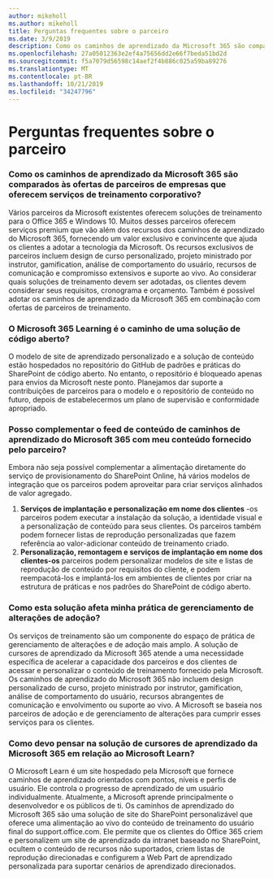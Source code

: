 ```yaml
---
author: mikeholl
ms.author: mikeholl
title: Perguntas frequentes sobre o parceiro
ms.date: 3/9/2019
description: Como os caminhos de aprendizado da Microsoft 365 são comparados às ofertas de parceiros de empresas que oferecem serviços de treinamento corporativo?
ms.openlocfilehash: 27a05012363e2ef4a75656dd2e66f7beda51bd2d
ms.sourcegitcommit: f5a7079d56598c14aef2f4b886c025a59ba89276
ms.translationtype: MT
ms.contentlocale: pt-BR
ms.lasthandoff: 10/21/2019
ms.locfileid: "34247796"
---
```

# <a name="partner-frequently-asked-questions"></a>Perguntas frequentes sobre o parceiro

### <a name="how-does-microsoft-365-learning-pathways-compare-to-partner-offerings-from-companies-that-provide-enterprise-training-services"></a>Como os caminhos de aprendizado da Microsoft 365 são comparados às ofertas de parceiros de empresas que oferecem serviços de treinamento corporativo?
Vários parceiros da Microsoft existentes oferecem soluções de treinamento para o Office 365 e Windows 10. Muitos desses parceiros oferecem serviços premium que vão além dos recursos dos caminhos de aprendizado do Microsoft 365, fornecendo um valor exclusivo e convincente que ajuda os clientes a adotar a tecnologia da Microsoft. Os recursos exclusivos de parceiros incluem design de curso personalizado, projeto ministrado por instrutor, gamification, análise de comportamento do usuário, recursos de comunicação e compromisso extensivos e suporte ao vivo. Ao considerar quais soluções de treinamento devem ser adotadas, os clientes devem considerar seus requisitos, cronograma e orçamento. Também é possível adotar os caminhos de aprendizado da Microsoft 365 em combinação com ofertas de parceiros de treinamento.
 
### <a name="is-microsoft-365-learning-pathways-an-open-source-solution"></a>O Microsoft 365 Learning é o caminho de uma solução de código aberto?
O modelo de site de aprendizado personalizado e a solução de conteúdo estão hospedados no repositório do GitHub de padrões e práticas do SharePoint de código aberto. No entanto, o repositório é bloqueado apenas para envios da Microsoft neste ponto. Planejamos dar suporte a contribuições de parceiros para o modelo e o repositório de conteúdo no futuro, depois de estabelecermos um plano de supervisão e conformidade apropriado.  

### <a name="can-i-supplement-the-microsoft-365-learning-pathways-content-feed-with-my-partner-provided-content"></a>Posso complementar o feed de conteúdo de caminhos de aprendizado do Microsoft 365 com meu conteúdo fornecido pelo parceiro? 
Embora não seja possível complementar a alimentação diretamente do serviço de provisionamento do SharePoint Online, há vários modelos de integração que os parceiros podem aproveitar para criar serviços alinhados de valor agregado.

1. **Serviços de implantação e personalização em nome dos clientes** -os parceiros podem executar a instalação da solução, a identidade visual e a personalização de conteúdo para seus clientes. Os parceiros também podem fornecer listas de reprodução personalizadas que fazem referência ao valor-adicionar conteúdo de treinamento criado. 
2. **Personalização, remontagem e serviços de implantação em nome dos clientes-os** parceiros podem personalizar modelos de site e listas de reprodução de conteúdo por requisitos do cliente, e podem reempacotá-los e implantá-los em ambientes de clientes por criar na estrutura de práticas e nos padrões do SharePoint de código aberto. 

### <a name="how-does-this-solution-affect-my-adoption-change-management-practice"></a>Como esta solução afeta minha prática de gerenciamento de alterações de adoção? 
Os serviços de treinamento são um componente do espaço de prática de gerenciamento de alterações e de adoção mais amplo. A solução de cursores de aprendizado da Microsoft 365 atende a uma necessidade específica de acelerar a capacidade dos parceiros e dos clientes de acessar e personalizar o conteúdo de treinamento fornecido pela Microsoft. Os caminhos de aprendizado do Microsoft 365 não incluem design personalizado de curso, projeto ministrado por instrutor, gamification, análise de comportamento do usuário, recursos abrangentes de comunicação e envolvimento ou suporte ao vivo. A Microsoft se baseia nos parceiros de adoção e de gerenciamento de alterações para cumprir esses serviços para os clientes. 

### <a name="how-should-i-think-of-the-microsoft-365-learning-pathways-solution-with-respect-to-microsoft-learn"></a>Como devo pensar na solução de cursores de aprendizado da Microsoft 365 em relação ao Microsoft Learn?
O Microsoft Learn é um site hospedado pela Microsoft que fornece caminhos de aprendizado orientados com pontos, níveis e perfis de usuário. Ele controla o progresso de aprendizado de um usuário individualmente. Atualmente, a Microsoft aprende principalmente o desenvolvedor e os públicos de ti. Os caminhos de aprendizado do Microsoft 365 são uma solução de site do SharePoint personalizável que oferece uma alimentação ao vivo do conteúdo de treinamento do usuário final do support.office.com. Ele permite que os clientes do Office 365 criem e personalizem um site de aprendizado da intranet baseado no SharePoint, ocultem o conteúdo de recursos não suportados, criem listas de reprodução direcionadas e configurem a Web Part de aprendizado personalizada para suportar cenários de aprendizado direcionados.

